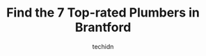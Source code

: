 ---
layout: ampstory
image: https://i0.wp.com/www.auto.or.id/wp-content/uploads/2023/06/j-a-plumbing-and-heating-ltd-0-brantford-1686327425.jpeg?resize=640,853
author: techidn
featured: false
description: Brantford, Ontario, Canada is a haven for Plumbers enthusiasts, boasting an impressive array of 7 top-notch establishments. Whether youre a seasoned connoisseur or simply curious to explore
title: Find the 7 Top-rated Plumbers in Brantford
cover:
   title: Find the 7 Top-rated Plumbers in Brantford
   subtitle: AUTO.OR.ID
   background: https://www.auto.or.id/wp-content/uploads/2023/06/j-a-plumbing-and-heating-ltd-0-brantford-1686327425.jpeg

pages: 
 - layout: thirds
   top: <h1>#1 Aquasetic Plumbing & Drains</h1>
   bottom: "<p>We have always needed to find a good plumber in our contacts and now we do! We are so happy with the amazing job Dillon did in clearing up our kitchen drainage problem. H</p>"
   background: https://www.auto.or.id/wp-content/uploads/2023/06/j-a-plumbing-and-heating-ltd-1-brantford-1686327427.jpeg
   backgroundblur: true
 - layout: thirds
   top: <h1>#2 Superior Plumbing & Heating of Brantford</h1>
   bottom: "<p>7 Charlotte St, Brantford, ON N3T 5W7, Canada</p>"
   background: https://www.auto.or.id/wp-content/uploads/2023/06/j-a-plumbing-and-heating-ltd-2-brantford-1686327427.jpeg
   cta:
      link: https://www.auto.or.id/find-the-7-top-rated-plumbers-in-brantford/
      text: Find the 7 Top-rated Plumbers in Brantford
 - layout: thirds
   top: <h1>#3 Vive Brant</h1>
   bottom: "<p>236 Braneida Ln #8, Brantford, ON N3S 7W9, Canada</p>"
   background: https://images.unsplash.com/photo-1597220669155-4a3e59232dc9?ixlib=rb-4.0.3&ixid=MnwxMjA3fDB8MHxwaG90by1wYWdlfHx8fGVufDB8fHx8&auto=format&fit=crop&w=640&h=853&q=80
   cta:
      link: https://www.auto.or.id/find-the-7-top-rated-plumbers-in-brantford/
      text: Find the 7 Top-rated Plumbers in Brantford
 - layout: thirds
   top: <h1>#4 Boyle Plumbing & Heating Co Ltd</h1>
   bottom: "<p>118 Cockshutt Rd, Brantford, ON N3T 5L6, Canada</p>"
   background: https://images.unsplash.com/photo-1619843810942-f8010bb6916c?ixlib=rb-4.0.3&ixid=MnwxMjA3fDB8MHxwaG90by1wYWdlfHx8fGVufDB8fHx8&auto=format&fit=crop&w=640&h=853&q=80
   cta:
      link: https://www.auto.or.id/find-the-7-top-rated-plumbers-in-brantford/
      text: Find the 7 Top-rated Plumbers in Brantford
 - layout: thirds
   top: <h1>#5 PlumbDog Plumbing - Brantford</h1>
   bottom: "<p>243 West St, Brantford, ON N3R 3V4, Canada</p>"
   background: https://images.unsplash.com/photo-1604755948429-a463f1d43c45?ixlib=rb-4.0.3&ixid=MnwxMjA3fDB8MHxwaG90by1wYWdlfHx8fGVufDB8fHx8&auto=format&fit=crop&w=640&h=853&q=80
   cta:
      link: https://www.auto.or.id/find-the-7-top-rated-plumbers-in-brantford/
      text: Find the 7 Top-rated Plumbers in Brantford
 - layout: thirds
   top: <h1>#6 J & A Plumbing and Heating Ltd</h1>
   bottom: "<p>20 Roy Blvd UNIT 6, Brantford, ON N3R 7K2, Canada</p>"
   background: https://images.unsplash.com/photo-1541443131876-44b03de101c5?ixlib=rb-4.0.3&ixid=MnwxMjA3fDB8MHxwaG90by1wYWdlfHx8fGVufDB8fHx8&auto=format&fit=crop&w=640&h=853&q=80
   cta:
      link: https://www.auto.or.id/find-the-7-top-rated-plumbers-in-brantford/
      text: Find the 7 Top-rated Plumbers in Brantford
 - layout: thirds
   top: <h1>#7 Braneida Mechanical Service Ltd</h1>
   bottom: "<p>114 Easton Rd, Brantford, ON N3P 1J5, Canada</p>"
   background: https://images.unsplash.com/photo-1494976388531-d1058494cdd8?ixlib=rb-4.0.3&ixid=MnwxMjA3fDB8MHxwaG90by1wYWdlfHx8fGVufDB8fHx8&auto=format&fit=crop&w=640&h=853&q=80
   cta:
      link: https://www.auto.or.id/find-the-7-top-rated-plumbers-in-brantford/
      text: Find the 7 Top-rated Plumbers in Brantford
 - layout: thirds
   middle: Continue reading...
   background: https://images.unsplash.com/photo-1627667928346-5fc86d099a5c?ixlib=rb-4.0.3&ixid=MnwxMjA3fDB8MHxwaG90by1wYWdlfHx8fGVufDB8fHx8&auto=format&fit=crop&w=640&h=853&q=80
   cta:
      link: https://www.auto.or.id/find-the-7-top-rated-plumbers-in-brantford/
      text: Find the 7 Top-rated Plumbers in Brantford

---